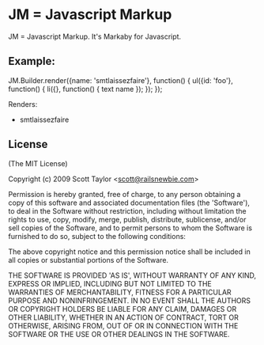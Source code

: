
# JM = Javascript Markup

JM = Javascript Markup.  It's Markaby for Javascript.

## Example:

  JM.Builder.render({name: 'smtlaissezfaire'}, function() {
    ul({id: 'foo'}, function() {
      li({}, function() {
        text name
      });
    });
  });

Renders:

  <ul id="foo">
    <li>smtlaissezfaire</li>
  </ul>


## License

(The MIT License)

Copyright (c) 2009 Scott Taylor &lt;scott@railsnewbie.com&gt;

Permission is hereby granted, free of charge, to any person obtaining
a copy of this software and associated documentation files (the
'Software'), to deal in the Software without restriction, including
without limitation the rights to use, copy, modify, merge, publish,
distribute, sublicense, and/or sell copies of the Software, and to
permit persons to whom the Software is furnished to do so, subject to
the following conditions:

The above copyright notice and this permission notice shall be
included in all copies or substantial portions of the Software.

THE SOFTWARE IS PROVIDED 'AS IS', WITHOUT WARRANTY OF ANY KIND,
EXPRESS OR IMPLIED, INCLUDING BUT NOT LIMITED TO THE WARRANTIES OF
MERCHANTABILITY, FITNESS FOR A PARTICULAR PURPOSE AND NONINFRINGEMENT.
IN NO EVENT SHALL THE AUTHORS OR COPYRIGHT HOLDERS BE LIABLE FOR ANY
CLAIM, DAMAGES OR OTHER LIABILITY, WHETHER IN AN ACTION OF CONTRACT,
TORT OR OTHERWISE, ARISING FROM, OUT OF OR IN CONNECTION WITH THE
SOFTWARE OR THE USE OR OTHER DEALINGS IN THE SOFTWARE.